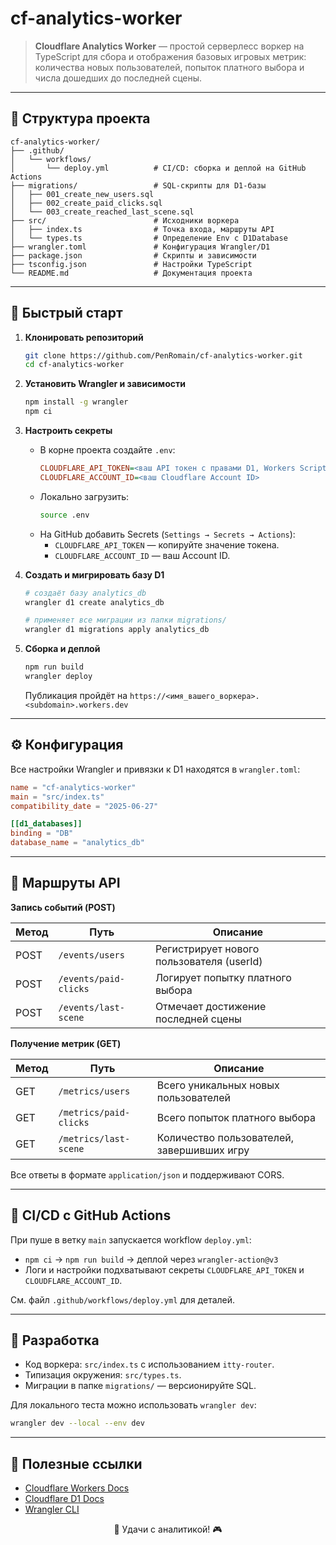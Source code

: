 # cf-analytics-worker

> **Cloudflare Analytics Worker** — простой серверлесс воркер на TypeScript для сбора и отображения базовых игровых метрик: количества новых пользователей, попыток платного выбора и числа дошедших до последней сцены.

---

## 📁 Структура проекта

```
cf-analytics-worker/
├── .github/
│   └── workflows/
│       └── deploy.yml          # CI/CD: сборка и деплой на GitHub Actions
├── migrations/                 # SQL-скрипты для D1-базы
│   ├── 001_create_new_users.sql
│   ├── 002_create_paid_clicks.sql
│   └── 003_create_reached_last_scene.sql
├── src/                        # Исходники воркера
│   ├── index.ts                # Точка входа, маршруты API
│   └── types.ts                # Определение Env с D1Database
├── wrangler.toml               # Конфигурация Wrangler/D1
├── package.json                # Скрипты и зависимости
├── tsconfig.json               # Настройки TypeScript
└── README.md                   # Документация проекта
```

---

## 🚀 Быстрый старт

1. **Клонировать репозиторий**

   ```bash
   git clone https://github.com/PenRomain/cf-analytics-worker.git
   cd cf-analytics-worker
   ```

2. **Установить Wrangler и зависимости**

   ```bash
   npm install -g wrangler
   npm ci
   ```

3. **Настроить секреты**
   - В корне проекта создайте `.env`:
     ```ini
     CLOUDFLARE_API_TOKEN=<ваш API токен с правами D1, Workers Script>
     CLOUDFLARE_ACCOUNT_ID=<ваш Cloudflare Account ID>
     ```
   - Локально загрузить:
     ```bash
     source .env
     ```
   - На GitHub добавить Secrets (`Settings → Secrets → Actions`):
     - `CLOUDFLARE_API_TOKEN` — копируйте значение токена.
     - `CLOUDFLARE_ACCOUNT_ID` — ваш Account ID.

4. **Создать и мигрировать базу D1**

   ```bash
   # создаёт базу analytics_db
   wrangler d1 create analytics_db

   # применяет все миграции из папки migrations/
   wrangler d1 migrations apply analytics_db
   ```

5. **Сборка и деплой**
   ```bash
   npm run build
   wrangler deploy
   ```
   Публикация пройдёт на `https://<имя_вашего_воркера>.<subdomain>.workers.dev`

---

## ⚙️ Конфигурация

Все настройки Wrangler и привязки к D1 находятся в `wrangler.toml`:

```toml
name = "cf-analytics-worker"
main = "src/index.ts"
compatibility_date = "2025-06-27"

[[d1_databases]]
binding = "DB"
database_name = "analytics_db"
```

---

## 🎯 Маршруты API

**Запись событий (POST)**

| Метод | Путь                  | Описание                                  |
| ----- | --------------------- | ----------------------------------------- |
| POST  | `/events/users`       | Регистрирует нового пользователя (userId) |
| POST  | `/events/paid-clicks` | Логирует попытку платного выбора          |
| POST  | `/events/last-scene`  | Отмечает достижение последней сцены       |

**Получение метрик (GET)**

| Метод | Путь                   | Описание                                   |
| ----- | ---------------------- | ------------------------------------------ |
| GET   | `/metrics/users`       | Всего уникальных новых пользователей       |
| GET   | `/metrics/paid-clicks` | Всего попыток платного выбора              |
| GET   | `/metrics/last-scene`  | Количество пользователей, завершивших игру |

Все ответы в формате `application/json` и поддерживают CORS.

---

## 🔁 CI/CD с GitHub Actions

При пуше в ветку `main` запускается workflow `deploy.yml`:

- `npm ci` → `npm run build` → деплой через `wrangler-action@v3`
- Логи и настройки подхватывают секреты `CLOUDFLARE_API_TOKEN` и `CLOUDFLARE_ACCOUNT_ID`.

См. файл `.github/workflows/deploy.yml` для деталей.

---

## 🔧 Разработка

- Код воркера: `src/index.ts` с использованием `itty-router`.
- Типизация окружения: `src/types.ts`.
- Миграции в папке `migrations/` — версионируйте SQL.

Для локального теста можно использовать `wrangler dev`:

```bash
wrangler dev --local --env dev
```

---

## 📖 Полезные ссылки

- [Cloudflare Workers Docs](https://developers.cloudflare.com/workers/)
- [Cloudflare D1 Docs](https://developers.cloudflare.com/d1/)
- [Wrangler CLI](https://developers.cloudflare.com/workers/wrangler)

<div align="center">🚀 Удачи с аналитикой! 🎮</div>
